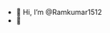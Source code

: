 - 👋 Hi, I’m @Ramkumar1512
- 👀
<!---
Ramkumar1512/Ramkumar1512 is a ✨ special ✨ repository because its `README.md` (this file) appears on your GitHub profile.
You can click the Preview link to take a look at your changes.
--->
